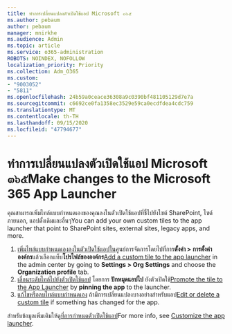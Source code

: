 ```yaml
---
title: ทำการเปลี่ยนแปลงตัวเปิดใช้แอป Microsoft ๓๖๕
ms.author: pebaum
author: pebaum
manager: mnirkhe
ms.audience: Admin
ms.topic: article
ms.service: o365-administration
ROBOTS: NOINDEX, NOFOLLOW
localization_priority: Priority
ms.collection: Adm_O365
ms.custom:
- "9003052"
- "5811"
ms.openlocfilehash: 24b59a0ceace36308a9c0390bf481105129d7e7a
ms.sourcegitcommit: c6692ce0fa1358ec3529e59ca0ecdfdea4cdc759
ms.translationtype: MT
ms.contentlocale: th-TH
ms.lasthandoff: 09/15/2020
ms.locfileid: "47794677"
---
```

# <a name="make-changes-to-the-microsoft-365-app-launcher"></a><span data-ttu-id="57ec7-102">ทำการเปลี่ยนแปลงตัวเปิดใช้แอป Microsoft ๓๖๕</span><span class="sxs-lookup"><span data-stu-id="57ec7-102">Make changes to the Microsoft 365 App Launcher</span></span>

<span data-ttu-id="57ec7-103">คุณสามารถเพิ่มไทล์แบบกำหนดเองของคุณลงในตัวเปิดใช้แอปที่ชี้ไปยังไซต์ SharePoint, ไซต์ภายนอก, แอปดั้งเดิมและอื่นๆ</span><span class="sxs-lookup"><span data-stu-id="57ec7-103">You can add your own custom tiles to the app launcher that point to SharePoint sites, external sites, legacy apps, and more.</span></span>

1. <span data-ttu-id="57ec7-104">[เพิ่มไทล์แบบกำหนดเองลงในตัวเปิดใช้แอปใน](https://docs.microsoft.com/microsoft-365/admin/manage/customize-the-app-launcher)ศูนย์การจัดการโดยไปที่การ**ตั้งค่า > การตั้งค่าองค์กร**แล้วเลือกแท็บ**โปรไฟล์ขององค์กร**</span><span class="sxs-lookup"><span data-stu-id="57ec7-104">[Add a custom tile to the app launcher](https://docs.microsoft.com/microsoft-365/admin/manage/customize-the-app-launcher) in the admin center by going to  **Settings > Org Settings**  and choose the  **Organization profile** tab.</span></span>
2. <span data-ttu-id="57ec7-105">[เลื่อนระดับไทล์ไปยังตัวเปิดใช้แอป](https://docs.microsoft.com/microsoft-365/admin/manage/customize-the-app-launcher#promote-the-tile-to-app-launcher) โดยการ **ปักหมุดแอปไป** ยังตัวเปิดใช้</span><span class="sxs-lookup"><span data-stu-id="57ec7-105">[Promote the tile to the App Launcher](https://docs.microsoft.com/microsoft-365/admin/manage/customize-the-app-launcher#promote-the-tile-to-app-launcher) by **pinning the app** to the launcher.</span></span>
3. <span data-ttu-id="57ec7-106">[แก้ไขหรือลบไทล์แบบกำหนดเอง](https://docs.microsoft.com/microsoft-365/admin/manage/customize-the-app-launcher#edit-or-delete-a-custom-tile) ถ้ามีการเปลี่ยนแปลงบางอย่างสำหรับแอป</span><span class="sxs-lookup"><span data-stu-id="57ec7-106">[Edit or delete a custom tile](https://docs.microsoft.com/microsoft-365/admin/manage/customize-the-app-launcher#edit-or-delete-a-custom-tile) if something has changed for the app.</span></span>

<span data-ttu-id="57ec7-107">สำหรับข้อมูลเพิ่มเติมให้ดู[ที่การกำหนดตัวเปิดใช้แอป](https://docs.microsoft.com/microsoft-365/admin/manage/customize-the-app-launcher)</span><span class="sxs-lookup"><span data-stu-id="57ec7-107">For more info, see [Customize the app launcher](https://docs.microsoft.com/microsoft-365/admin/manage/customize-the-app-launcher).</span></span>
